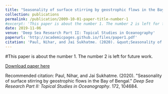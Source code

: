 ```yaml
---
title: "Seasonality of surface stirring by geostrophic flows in the Bay of Bengal"
collection: publications
permalink: /publication/2009-10-01-paper-title-number-1
#excerpt: 'This paper is about the number 1. The number 2 is left for future work.'
date: 2019-11-06
venue: 'Deep Sea Research Part II: Topical Studies in Oceanography'
paperurl: 'http://academicpages.github.io/files/paper1.pdf'
citation: 'Paul, Nihar, and Jai Sukhatme. (2020). &quot;Seasonality of surface stirring by geostrophic flows in the Bay of Bengal.&quot; <i>Deep Sea Research Part II: Topical Studies in Oceanography</i>, 172, 104684.'
---
```

#This paper is about the number 1. The number 2 is left for future work.

[Download paper here](http://academicpages.github.io/files/paper1.pdf)

Recommended citation: Paul, Nihar, and Jai Sukhatme. (2020). "Seasonality of surface stirring by geostrophic flows in the Bay of Bengal." <i>Deep Sea Research Part II: Topical Studies in Oceanography</i>. 172, 104684.
